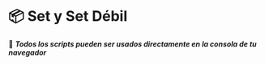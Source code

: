# 📦 Set y Set Débil


📌 **_Todos los scripts pueden ser usados directamente en la consola de tu navegador_**